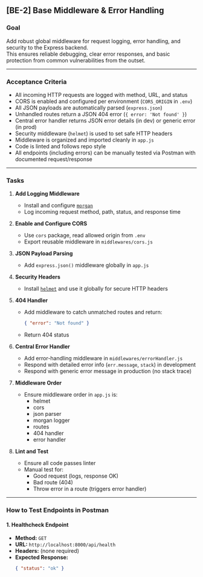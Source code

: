 ## [BE-2] Base Middleware & Error Handling

### Goal

Add robust global middleware for request logging, error handling, and security to the Express backend.  
This ensures reliable debugging, clear error responses, and basic protection from common vulnerabilities from the outset.

---

### Acceptance Criteria

- All incoming HTTP requests are logged with method, URL, and status
- CORS is enabled and configured per environment (`CORS_ORIGIN` in `.env`)
- All JSON payloads are automatically parsed (`express.json`)
- Unhandled routes return a JSON 404 error (`{ error: 'Not found' }`)
- Central error handler returns JSON error details (in dev) or generic error (in prod)
- Security middleware (`helmet`) is used to set safe HTTP headers
- Middleware is organized and imported cleanly in `app.js`
- Code is linted and follows repo style
- All endpoints (including errors) can be manually tested via Postman with documented request/response

---

### Tasks

1. **Add Logging Middleware**

   - Install and configure [`morgan`](https://www.npmjs.com/package/morgan)
   - Log incoming request method, path, status, and response time

2. **Enable and Configure CORS**

   - Use `cors` package, read allowed origin from `.env`
   - Export reusable middleware in `middlewares/cors.js`

3. **JSON Payload Parsing**

   - Add `express.json()` middleware globally in `app.js`

4. **Security Headers**

   - Install [`helmet`](https://www.npmjs.com/package/helmet) and use it globally for secure HTTP headers

5. **404 Handler**

   - Add middleware to catch unmatched routes and return:
     ```json
     { "error": "Not found" }
     ```
   - Return 404 status

6. **Central Error Handler**

   - Add error-handling middleware in `middlewares/errorHandler.js`
   - Respond with detailed error info (`err.message`, `stack`) in development
   - Respond with generic error message in production (no stack trace)

7. **Middleware Order**

   - Ensure middleware order in `app.js` is:
     - helmet
     - cors
     - json parser
     - morgan logger
     - routes
     - 404 handler
     - error handler

8. **Lint and Test**
   - Ensure all code passes linter
   - Manual test for:
     - Good request (logs, response OK)
     - Bad route (404)
     - Throw error in a route (triggers error handler)

---

### How to Test Endpoints in Postman

#### 1. Healthcheck Endpoint

- **Method:** `GET`
- **URL:** `http://localhost:8000/api/health`
- **Headers:** (none required)
- **Expected Response:**
  ```json
  { "status": "ok" }
  ```
